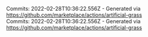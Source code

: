 Commits: 2022-02-28T10:36:22.556Z - Generated via https://github.com/marketplace/actions/artificial-grass
<br>
Commits: 2022-02-28T10:36:22.556Z - Generated via https://github.com/marketplace/actions/artificial-grass
<br>
